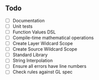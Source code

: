 ## Todo
 - [ ] Documentation
 - [ ] Unit tests
 - [ ] Function Values DSL
 - [ ] Compile-time mathematical operations
 - [ ] Create Layer Widcard Scope
 - [ ] Create Source Wildcard Scope
 - [ ] Standard Library
 - [ ] String Interpolation
 - [ ] Ensure all errors have line numbers
 - [ ] Check rules against GL spec
